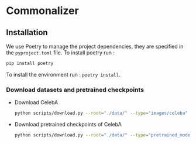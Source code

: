 # Commonalizer

## Installation

We use Poetry to manage the project dependencies, they are specified in the `pyproject.toml` file. To install poetry run :

```bash
pip install poetry
```

To install the environment run : `poetry install`.

### Download datasets and pretrained checkpoints

- Download CelebA

    ```bash
    python scripts/download.py --root="./data/" --type="images/celeba"
    ```

- Download pretrained checkpoints of CelebA

    ```bash
    python scripts/download.py --root="./data/" --type="pretrained_models"
    ```
